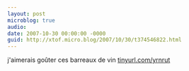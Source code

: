 ```yaml
---
layout: post
microblog: true
audio: 
date: 2007-10-30 00:00:00 -0000
guid: http://xtof.micro.blog/2007/10/30/t374546822.html
---
```

j'aimerais goûter ces barreaux de vin  [tinyurl.com/yrnrut](http://tinyurl.com/yrnrut)
